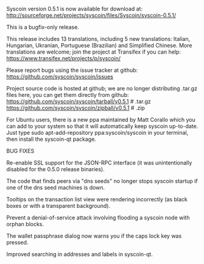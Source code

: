 ﻿Syscoin version 0.5.1 is now available for download at:
http://sourceforge.net/projects/syscoin/files/Syscoin/syscoin-0.5.1/

This is a bugfix-only release.

This release includes 13 translations, including 5 new translations:
Italian, Hungarian, Ukranian, Portuguese (Brazilian) and Simplified Chinese.
More translations are welcome; join the project at Transifex if you can help:
https://www.transifex.net/projects/p/syscoin/

Please report bugs using the issue tracker at github:
https://github.com/syscoin/syscoin/issues

Project source code is hosted at github; we are no longer
distributing .tar.gz files here, you can get them
directly from github:
https://github.com/syscoin/syscoin/tarball/v0.5.1  # .tar.gz
https://github.com/syscoin/syscoin/zipball/v0.5.1  # .zip

For Ubuntu users, there is a new ppa maintained by Matt Corallo which
you can add to your system so that it will automatically keep
syscoin up-to-date.  Just type
sudo apt-add-repository ppa:syscoin/syscoin
in your terminal, then install the syscoin-qt package.


BUG FIXES

Re-enable SSL support for the JSON-RPC interface (it was unintentionally
disabled for the 0.5.0 release binaries).

The code that finds peers via "dns seeds" no longer stops syscoin startup
if one of the dns seed machines is down.

Tooltips on the transaction list view were rendering incorrectly (as black boxes
or with a transparent background).

Prevent a denial-of-service attack involving flooding a syscoin node with
orphan blocks.

The wallet passphrase dialog now warns you if the caps lock key was pressed.

Improved searching in addresses and labels in syscoin-qt.
